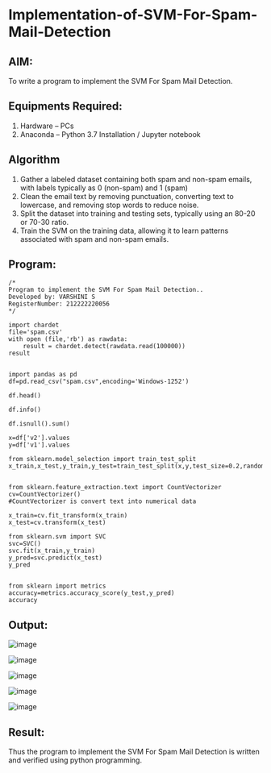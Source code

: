 # Implementation-of-SVM-For-Spam-Mail-Detection

## AIM:
To write a program to implement the SVM For Spam Mail Detection.

## Equipments Required:
1. Hardware – PCs
2. Anaconda – Python 3.7 Installation / Jupyter notebook

## Algorithm
1. Gather a labeled dataset containing both spam and non-spam emails, with labels typically as 0 (non-spam) and 1 (spam)
2. Clean the email text by removing punctuation, converting text to lowercase, and removing stop words to reduce noise.
3. Split the dataset into training and testing sets, typically using an 80-20 or 70-30 ratio.
4. Train the SVM on the training data, allowing it to learn patterns associated with spam and non-spam emails.

## Program:
```
/*
Program to implement the SVM For Spam Mail Detection..
Developed by: VARSHINI S
RegisterNumber: 212222220056
*/
```
```
import chardet
file='spam.csv'
with open (file,'rb') as rawdata:
    result = chardet.detect(rawdata.read(100000))
result


import pandas as pd
df=pd.read_csv("spam.csv",encoding='Windows-1252')

df.head()

df.info()

df.isnull().sum()

x=df['v2'].values
y=df['v1'].values

from sklearn.model_selection import train_test_split
x_train,x_test,y_train,y_test=train_test_split(x,y,test_size=0.2,random_state=0)


from sklearn.feature_extraction.text import CountVectorizer
cv=CountVectorizer()
#CountVectorizer is convert text into numerical data

x_train=cv.fit_transform(x_train)
x_test=cv.transform(x_test)

from sklearn.svm import SVC
svc=SVC()
svc.fit(x_train,y_train)
y_pred=svc.predict(x_test)
y_pred


from sklearn import metrics
accuracy=metrics.accuracy_score(y_test,y_pred)
accuracy
```


## Output:
![image](https://github.com/user-attachments/assets/169fec4a-a86b-4504-9b3d-e7b2738b168b)

![image](https://github.com/user-attachments/assets/2b903aa2-7226-42c2-afae-03b12ebcbc65)

![image](https://github.com/user-attachments/assets/5d6c9720-b536-496b-9d8d-8c201dab4002)

![image](https://github.com/user-attachments/assets/d6994dbd-4c5f-4df5-8845-99a68656b101)

![image](https://github.com/user-attachments/assets/dba52b05-04e6-4fd6-b7d9-c965d651cece)


## Result:
Thus the program to implement the SVM For Spam Mail Detection is written and verified using python programming.
